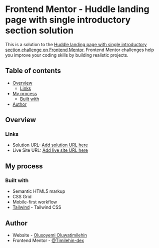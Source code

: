 # Frontend Mentor - Huddle landing page with single introductory section solution

This is a solution to the [Huddle landing page with single introductory section challenge on Frontend Mentor](https://www.frontendmentor.io/challenges/huddle-landing-page-with-a-single-introductory-section-B_2Wvxgi0). Frontend Mentor challenges help you improve your coding skills by building realistic projects.

## Table of contents

- [Overview](#overview)
  - [Links](#links)
- [My process](#my-process)
  - [Built with](#built-with)
- [Author](#author)

## Overview

### Links

- Solution URL: [Add solution URL here](https://github.com/Timilehin-dex/qr-code-component)
- Live Site URL: [Add live site URL here](https://timilehin-dex.github.io/qr-code-component/)

## My process

### Built with

- Semantic HTML5 markup
- CSS Grid
- Mobile-first workflow
- [Tailwind](https://tailwindcss.com/) - Tailwind CSS

## Author

- Website - [Olusoyemi Oluwatimilehin](https://timilehin-dex.github.io/Portfolio/)
- Frontend Mentor - [@Timilehin-dex](https://www.frontendmentor.io/profile/Timilehin-dex)
